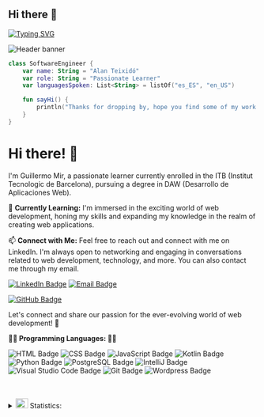 ## Hi there 👋
[![Typing SVG](https://readme-typing-svg.demolab.com/?lines=Hola%20aquest%20és%20el%20meu%20perfil)](https://git.io/typing-svg)

![Header banner](https://github.com/AlanTeixido/GuillermoMir/assets/152865024/82cff999-2562-4353-a76c-8605fd579cd2)


```kotlin
class SoftwareEngineer {
    var name: String = "Alan Teixidó"
    var role: String = "Passionate Learner"
    var languagesSpoken: List<String> = listOf("es_ES", "en_US")

    fun sayHi() {
        println("Thanks for dropping by, hope you find some of my work interesting.")
    }
}
```
# Hi there! 👋

I'm Guillermo Mir, a passionate learner currently enrolled in the ITB (Institut Tecnologic de Barcelona), pursuing a degree in DAW (Desarrollo de Aplicaciones Web).

🌱 **Currently Learning:**
I'm immersed in the exciting world of web development, honing my skills and expanding my knowledge in the realm of creating web applications.

📫 **Connect with Me:**
Feel free to reach out and connect with me on LinkedIn. I'm always open to networking and engaging in conversations related to web development, technology, and more. You can also contact me through my email.

[![LinkedIn Badge](https://img.shields.io/badge/linkedin-%231E77B5.svg?&style=for-the-badge&logo=linkedin&logoColor=white)](https://www.linkedin.com/in/alanteixidosararols)
[![Email Badge](https://img.shields.io/badge/Email-111?style=for-the-badge&logo=gmail&logoColor=white)](mailto:teixido.alan@gmail.com)


[![GitHub Badge](https://img.shields.io/badge/github-%2324292e.svg?&style=for-the-badge&logo=github&logoColor=white)](https://github.com/AlanTeixido)





Let's connect and share our passion for the ever-evolving world of web development! 🚀


**👨‍💻 Programming Languages: 👨‍💻**

![HTML Badge](https://img.shields.io/badge/HTML5-E34F26?style=for-the-badge&logo=html5&logoColor=white)
![CSS Badge](https://img.shields.io/badge/CSS3-1572B6?style=for-the-badge&logo=css3&logoColor=white)
![JavaScript Badge](https://img.shields.io/badge/JavaScript-F7DF1E?style=for-the-badge&logo=JavaScript&logoColor=white)
![Kotlin Badge](https://img.shields.io/badge/Kotlin-0095D5?&style=for-the-badge&logo=kotlin&logoColor=white)
![Python Badge](https://img.shields.io/badge/Python-14354C?style=for-the-badge&logo=python&logoColor=white)
![PostgreSQL Badge](https://img.shields.io/badge/PostgreSQL-316192?style=for-the-badge&logo=postgresql&logoColor=white)
![IntelliJ Badge](https://img.shields.io/badge/IntelliJ_IDEA-000000.svg?style=for-the-badge&logo=intellij-idea&logoColor=white)
![Visual Studio Code Badge](https://img.shields.io/badge/Visual_Studio_Code-0078D4?style=for-the-badge&logo=visual%20studio%20code&logoColor=white)
![Git Badge](https://img.shields.io/badge/GIT-E44C30?style=for-the-badge&logo=git&logoColor=white)
![Wordpress Badge](https://img.shields.io/badge/Wordpress-21759B?style=for-the-badge&logo=wordpress&logoColor=white)



<br>
<br>
<details>
  <summary><img src="https://media.giphy.com/media/WUlplcMpOCEmTGBtBW/giphy.gif" width="25" height="20"> Statistics:</summary>
   <img align="left" alt="codeSTACKr's GitHub Stats" src="https://github-readme-stats.vercel.app/api/top-langs/?username=AlanTeixido&layout=compact" />
   <br />
</details>
